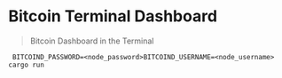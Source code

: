 # Bitcoin Terminal Dashboard
> Bitcoin Dashboard in the Terminal

```
 BITCOIND_PASSWORD=<node_password>BITCOIND_USERNAME=<node_username> cargo run
```
